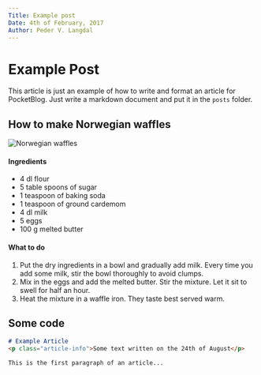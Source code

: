 ```yaml
---
Title: Example post
Date: 4th of February, 2017
Author: Peder V. Langdal
---
```

# Example Post

This article is just an example of how to write and format an article for PocketBlog. Just write a markdown document and put it in the `posts` folder.

## How to make Norwegian waffles

![Norwegian waffles](http://bloggfiler.no/lindastuhaug.blogg.no/images/1713031-9-1395704485198.jpg)

#### Ingredients

- 4 dl flour
- 5 table spoons of sugar
- 1 teaspoon of baking soda
- 1 teaspoon of ground cardemom
- 4 dl milk
- 5 eggs
- 100 g melted butter

#### What to do

1. Put the dry ingredients in a bowl and gradually add milk. Every time you add some milk, stir the bowl thoroughly to avoid clumps.
2. Mix in the eggs and add the melted butter. Stir the mixture. Let it sit to swell for half an hour.
3. Heat the mixture in a waffle iron. They taste best served warm.

## Some code

```markdown
# Example Article
<p class="article-info">Some text written on the 24th of August</p>

This is the first paragraph of an article...
```
